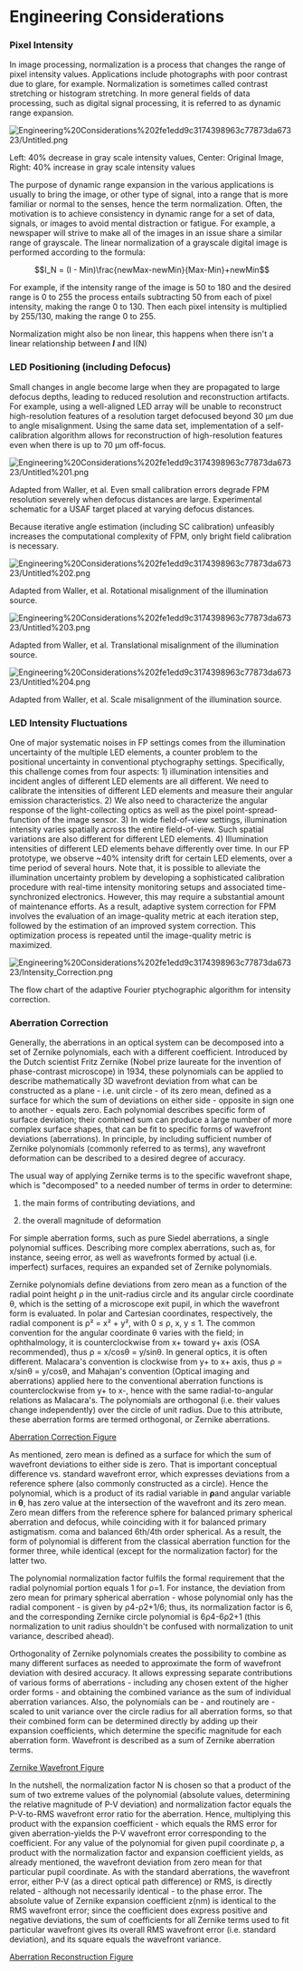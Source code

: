 # Engineering Considerations

### Pixel Intensity

In image processing, normalization is a process that changes the range of pixel intensity values. Applications include photographs with poor contrast due to glare, for example. Normalization is sometimes called contrast stretching or histogram stretching. In more general fields of data processing, such as digital signal processing, it is referred to as dynamic range expansion.

![Engineering%20Considerations%202fe1edd9c3174398963c77873da67323/Untitled.png](Engineering%20Considerations%202fe1edd9c3174398963c77873da67323/Untitled.png)

Left: 40% decrease in gray scale intensity values, Center: Original Image, Right: 40% increase in gray scale intensity values

The purpose of dynamic range expansion in the various applications is usually to bring the image, or other type of signal, into a range that is more familiar or normal to the senses, hence the term normalization. Often, the motivation is to achieve consistency in dynamic range for a set of data, signals, or images to avoid mental distraction or fatigue. For example, a newspaper will strive to make all of the images in an issue share a similar range of grayscale. The linear normalization of a grayscale digital image is performed according to the formula:

$$I_N = (I - Min)\frac{newMax-newMin}{Max-Min}+newMin$$

For example, if the intensity range of the image is 50 to 180 and the desired range is 0 to 255 the process entails subtracting 50 from each of pixel intensity, making the range 0 to 130. Then each pixel intensity is multiplied by 255/130, making the range 0 to 255.

Normalization might also be non linear, this happens when there isn't a linear relationship between ***I*** and I(N)

### LED Positioning (including Defocus)

Small changes in angle become large when they are propagated to large defocus depths, leading to reduced resolution and reconstruction artifacts. For example, using a well-aligned LED array will be unable to reconstruct high-resolution features of a resolution target defocused beyond 30 μm due to angle misalignment. Using the same data set, implementation of a self-calibration algorithm allows for reconstruction of high-resolution features even when there is up to 70 μm off-focus.

![Engineering%20Considerations%202fe1edd9c3174398963c77873da67323/Untitled%201.png](Engineering%20Considerations%202fe1edd9c3174398963c77873da67323/Untitled%201.png)

Adapted from Waller, et al. Even small calibration errors degrade FPM resolution severely when defocus distances are large. Experimental schematic for a USAF target placed at varying defocus distances.

Because iterative angle estimation (including SC calibration) unfeasibly increases the computational complexity of FPM, only bright field calibration is necessary.

![Engineering%20Considerations%202fe1edd9c3174398963c77873da67323/Untitled%202.png](Engineering%20Considerations%202fe1edd9c3174398963c77873da67323/Untitled%202.png)

Adapted from Waller, et al. Rotational misalignment of the illumination source.

![Engineering%20Considerations%202fe1edd9c3174398963c77873da67323/Untitled%203.png](Engineering%20Considerations%202fe1edd9c3174398963c77873da67323/Untitled%203.png)

Adapted from Waller, et al. Translational misalignment of the illumination source.

![Engineering%20Considerations%202fe1edd9c3174398963c77873da67323/Untitled%204.png](Engineering%20Considerations%202fe1edd9c3174398963c77873da67323/Untitled%204.png)

Adapted from Waller, et al. Scale misalignment of the illumination source.

### LED Intensity Fluctuations

One of major systematic noises in FP settings comes from the illumination uncertainty of the
multiple LED elements, a counter problem to the positional uncertainty in conventional
ptychography settings. Specifically, this challenge comes from four aspects: 1) illumination
intensities and incident angles of different LED elements are all different. We need to
calibrate the intensities of different LED elements and measure their angular emission
characteristics. 2) We also need to characterize the angular response of the light-collecting
optics as well as the pixel point-spread-function of the image sensor. 3) In wide field-of-view settings, illumination intensity varies spatially across the entire field-of-view. Such spatial variations are also different for different LED elements. 4) Illumination intensities of different LED elements behave differently over time. In our FP prototype, we observe ~40% intensity drift for certain LED elements, over a time period of several hours. Note that, it is possible to alleviate the illumination uncertainty problem by developing a sophisticated calibration procedure with real-time intensity monitoring setups and associated time-synchronized electronics. However, this may require a substantial amount of maintenance efforts. As a result, adaptive system correction for FPM  involves the evaluation of an image-quality metric at each iteration step, followed by the estimation of an improved system correction. This optimization process is repeated until the image-quality metric is maximized.

![Engineering%20Considerations%202fe1edd9c3174398963c77873da67323/Intensity_Correction.png](Engineering%20Considerations%202fe1edd9c3174398963c77873da67323/Intensity_Correction.png)

The flow chart of the adaptive Fourier ptychographic algorithm for intensity correction.

### Aberration Correction

Generally, the aberrations in an optical system can be decomposed into a set of Zernike polynomials, each with a different coefficient. Introduced by the Dutch scientist Fritz Zernike (Nobel prize laureate for the invention of phase-contrast microscope) in 1934, these polynomials can be applied to describe mathematically 3D wavefront deviation from what can be constructed as a plane - i.e. unit circle - of its zero mean, defined as a surface for which the sum of deviations on either side - opposite in sign one to another - equals zero. Each polynomial describes specific form of surface deviation; their combined sum can produce a large number of more complex surface shapes, that can be fit to specific forms of wavefront deviations (aberrations). In principle, by including sufficient number of Zernike polynomials (commonly referred to as terms), any wavefront deformation can be described to a desired degree of accuracy.

The usual way of applying Zernike terms is to the specific wavefront shape, which is "decomposed" to a needed number of terms in order to determine:

1) the main forms of contributing deviations, and

2) the overall magnitude of deformation

For simple aberration forms, such as pure Siedel aberrations, a single polynomial suffices. Describing more complex aberrations, such as, for instance, seeing error, as well as wavefronts formed by actual (i.e. imperfect) surfaces, requires an expanded set of Zernike polynomials.

Zernike polynomials define deviations from zero mean as a function of the radial point height ρ in the unit-radius circle and its angular circle coordinate θ, which is the setting of a microscope exit pupil, in which the wavefront form is evaluated. In polar and Cartesian coordinates, respectively, the radial component is ρ² = x² + y², with 0 ≤ ρ, x, y ≤ 1. The common convention for the angular coordinate θ varies with the field; in ophthalmology, it is counterclockwise from x+ toward y+ axis (OSA recommended), thus ρ = x/cosθ = y/sinθ. In general optics, it is often different. Malacara's convention is clockwise from y+ to x+ axis, thus ρ = x/sinθ = y/cosθ, and Mahajan's convention (Optical imaging and aberrations) applied here to the conventional aberration functions is counterclockwise from y+ to x-, hence with the same radial-to-angular relations as Malacara's. The polynomials are orthogonal (i.e. their values change independently) over the circle of unit radius. Due to this attribute, these aberration forms are termed orthogonal, or Zernike aberrations.

[Aberration Correction Figure](Engineering%20Considerations%202fe1edd9c3174398963c77873da67323/Aberration%20Correction%20Figure%20cdccda79d4d343ac92bfd85b03a53551.md)

As mentioned, zero mean is defined as a surface for which the sum of wavefront deviations to either side is zero. That is important conceptual difference vs. standard wavefront error, which expresses deviations from a reference sphere (also commonly constructed as a circle). Hence the polynomial, which is a product of its radial variable in **ρ**and angular variable in **θ**, has zero value at the intersection of the wavefront and its zero mean. Zero mean differs from the reference sphere for balanced primary spherical aberration and defocus, while coinciding with it for balanced primary astigmatism. coma and balanced 6th/4th order spherical. As a result, the form of polynomial is different from the classical aberration function for the former three, while identical (except for the normalization factor) for the latter two.

The polynomial normalization factor fulfils the formal requirement that the radial polynomial portion equals 1 for ρ=1. For instance, the deviation from zero mean for primary spherical aberration - whose polynomial only has the radial component - is given by ρ4-ρ2+1/6; thus, its normalization factor is 6, and the corresponding Zernike circle polynomial is 6ρ4-6ρ2+1 (this normalization to unit radius shouldn't be confused with normalization to unit variance, described ahead).

Orthogonality of Zernike polynomials creates the possibility to combine as many different surfaces as needed to approximate the form of wavefront deviation with desired accuracy. It allows expressing separate contributions of various forms of aberrations - including any chosen extent of the higher order forms - and obtaining the combined variance as the sum of individual aberration variances. Also, the polynomials can be - and routinely are - scaled to unit variance over the circle radius for all aberration forms, so that their combined form can be determined directly by adding up their expansion coefficients, which determine the specific magnitude for each aberration form. Wavefront is described as a sum of Zernike aberration terms.

[Zernike Wavefront Figure](Engineering%20Considerations%202fe1edd9c3174398963c77873da67323/Zernike%20Wavefront%20Figure%20ebf578c1f0d745d2ace1f00ed8fb8481.md)

In the nutshell, the normalization factor N is chosen so that a product of the sum of two extreme values of the polynomial (absolute values, determining the relative magnitude of P-V deviation) and normalization factor equals the P-V-to-RMS wavefront error ratio for the aberration. Hence, multiplying this product with the expansion coefficient - which equals the RMS error for given aberration-yields the P-V wavefront error corresponding to the coefficient. For any value of the polynomial for given pupil coordinate ρ, a product with the normalization factor and expansion coefficient yields, as already mentioned, the wavefront deviation from zero mean for that particular pupil coordinate. As with the standard aberrations, the wavefront error, either P-V (as a direct optical path difference) or RMS, is directly related - although not necessarily identical - to the phase error. The absolute value of Zernike expansion coefficient z(nm) is identical to the RMS wavefront error; since the coefficient does express positive and negative deviations, the sum of coefficients for all Zernike terms used to fit particular wavefront gives its overall RMS wavefront error (i.e. standard deviation), and its square equals the wavefront variance.

[Aberration Reconstruction Figure](Engineering%20Considerations%202fe1edd9c3174398963c77873da67323/Aberration%20Reconstruction%20Figure%206ae4ce5d73ae423aa47a543697d175a2.md)